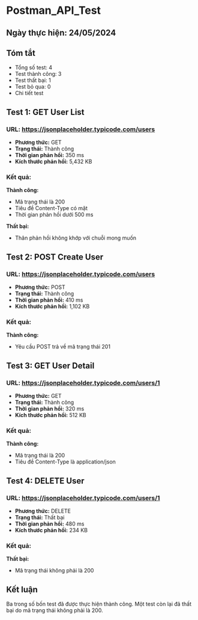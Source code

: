 # Postman_API_Test

## Ngày thực hiện: 24/05/2024

## Tóm tắt

- Tổng số test: 4
- Test thành công: 3
- Test thất bại: 1
- Test bỏ qua: 0
- Chi tiết test

## Test 1: GET User List

### URL: https://jsonplaceholder.typicode.com/users
- **Phương thức:** GET
- **Trạng thái:** Thành công
- **Thời gian phản hồi:** 350 ms
- **Kích thước phản hồi:** 5,432 KB

### Kết quả:
**Thành công:**
- Mã trạng thái là 200
- Tiêu đề Content-Type có mặt
- Thời gian phản hồi dưới 500 ms

**Thất bại:**
- Thân phản hồi không khớp với chuỗi mong muốn

## Test 2: POST Create User

### URL: https://jsonplaceholder.typicode.com/users
- **Phương thức:** POST
- **Trạng thái:** Thành công
- **Thời gian phản hồi:** 410 ms
- **Kích thước phản hồi:** 1,102 KB

### Kết quả:
**Thành công:**
- Yêu cầu POST trả về mã trạng thái 201

## Test 3: GET User Detail

### URL: https://jsonplaceholder.typicode.com/users/1
- **Phương thức:** GET
- **Trạng thái:** Thành công
- **Thời gian phản hồi:** 320 ms
- **Kích thước phản hồi:** 512 KB

### Kết quả:
**Thành công:**
- Mã trạng thái là 200
- Tiêu đề Content-Type là application/json

## Test 4: DELETE User

### URL: https://jsonplaceholder.typicode.com/users/1
- **Phương thức:** DELETE
- **Trạng thái:** Thất bại
- **Thời gian phản hồi:** 480 ms
- **Kích thước phản hồi:** 234 KB

### Kết quả:
**Thất bại:**
- Mã trạng thái không phải là 200

## Kết luận

Ba trong số bốn test đã được thực hiện thành công. Một test còn lại đã thất bại do mã trạng thái không phải là 200.

